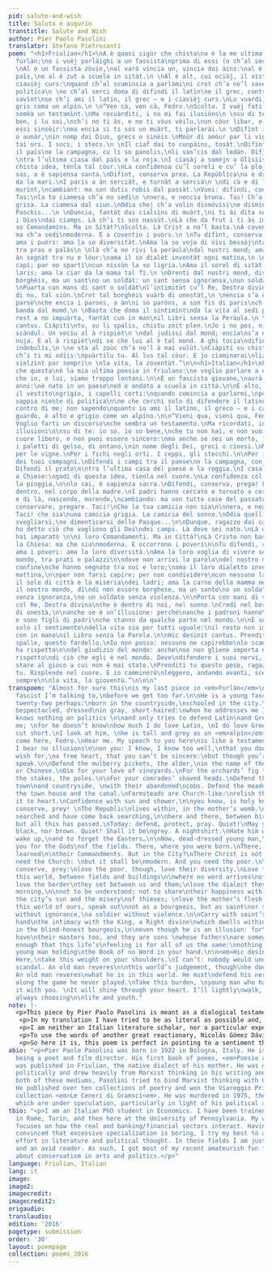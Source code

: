 ```yaml
---
pid: salute-and-wish
title: Saluto e augurio
transtitle: Salute and Wish
author: Pier Paolo Pasolini
translator: Stefano Pietrosanti
poem: "<h1>Friulian</h1>\nA è quasi sigùr che chista\na è la me ultima poesia par
  furlàn;\ne i vuèj parlàighi a un fassista\nprima di essi (o ch’al sedi) massa lontàn.\n
  \nAl è un fassista zòvin,\nal varà vincia un, vincia doi àins:\nal è nassùt ta un
  paìs,\ne al è zut a scuela in sitàt.\n \nAl è alt, cui ociàj, il vistìt\ngris, i
  ciavièj curs:\nquand ch’al scumìnsia a parlàmi\ni crot ch’a no’l savedi nuja di
  politica\n \ne ch’al serci doma di difindi il latìn\ne il grec, cuntra di me; no
  savìnt\nse ch’i ami il latin, il grec — e i ciavièj curs.\nLu vuardi, al è alt e
  gris coma un alpìn.\n \n“Ven cà, ven cà, Fedro.\nScolta. I vuèj fati un discors\nch’al
  somèa un testamìnt.\nMa recuàrditi, i no mi fai ilusiòns\n \nsu di te: jo i sai
  ben, i lu sai,\nch’i no ti às, e no ti vòus vèilu,\nun còur libar, e i no ti pos
  essi sinsèir:\nma encia si ti sos un muàrt, ti parlarài.\n \nDifìnt i palès di moràr
  o aunàr,\nin nomp dai Dius, grecs o sinèis.\nMoùr di amòur par li vignis.\nE i fics
  tai ors. I socs, i stecs.\n \nIl ciaf dai to cunpàins, tosàt.\nDifìnt i ciamps tra
  il paìs\ne la campagna, cu li so panolis,\nli vas’cis dal ledàn. Difìnt il prat\n
  \ntra l’ultima ciasa dal paìs e la roja.\nI ciasàj a somèjn a Glìsiis:\ngiolt di
  chista idea, tènla tal còur.\nLa confidensa cu’l soreli e cu’ la ploja,\n \nti lu
  sas, a è sapiensa santa.\nDifìnt, conserva prea. La Repùblica\na è drenti, tal cuàrp
  da la mari.\nI paris a àn serciàt, e tornàt a sercià\n \ndi cà e di là, nass’nt,
  murìnt,\ncambiànt: ma son dutis robis dal passàt.\nVuei: difindi, conservà, preà.
  Tas:\nla to ciamesa ch’a no sedi\n \nnera, e nencia bruna. Tas! Ch’a sedi\n’na ciamesa
  grisa. La ciamesa dal siun.\nOdia chej ch’a volin dismòvisi\ne dismintiàssi da li
  Paschis...\n \nDuncia, fantàt dai cialsìns di muàrt,\ni ti ài dita se ch’a volin
  i Dius\ndai ciamps. Là ch’i ti sos nassùt.\nLà che da frut i ti às imparàt\n \ni
  so Comandamìns. Ma in Sitàt?\nScolta. Là Crist a no’l basta.\nA coventa la Gl’sia:
  ma ch’a sedi\nmoderna. E a coventin i puòrs.\n \nTu difìnt, conserva, prea:\nma
  ama i puòrs: ama la so diversitàt.\nAma la so voja di vivi bessòj\ntal so mond,
  tra pras e palàs\n \nlà ch’a no rivi la peràula\ndal nustri mond; ama il cunfìn\nch’a
  àn segnàt tra nu e lòur;\nama il so dialèt inventàt ogni matina,\n \npar no fassi
  capì; par no spartì\ncun nissùn la so ligria.\nAma il sorel di sitàt e la miseria\ndai
  laris; ama la ciar da la mama tal fì.\n \nDrenti dal nustri mond, dis\ndi no essi
  borghèis, ma un sant\no un soldàt: un sant sensa ignoransa,\nun soldàt sensa violensa.\n
  \nPuarta cun mans di sant o soldàt\nl’intimitàt cu’l Re, Destra divina\nch’a è drenti
  di nu, tal siùn.\nCrot tal borghèis vuàrb di onestàt,\n \nencia s’a è ’na ilusiòn:
  parsè\nche encia i parons, a àn\ni so paròns, a son fis di paris\nch’a stan da qualchi
  banda dal momd.\n \nBasta che doma il sintimìnt\nda la vita al sedi par diciu cunpàin:\nil
  rest a no impuàrta, fantàt cun in man\nil Libri sensa la Peràula.\n \nHic desinit
  cantus. Ciàpiti\ntu, su li spalis, chistu zèit plen.\nJo i no pos, nissun no capirès\nil
  scàndul. Un veciu al à rispièt\n \ndal judissi dal mond; encia\ns’a no ghi impuarta
  nuja. E al à rispièt\ndi se che lui al è tal mond. A ghi tocia\ndifindi i so sgnerfs
  indebulìs,\n \ne stà al zoùc ch’a no’l à mai vulùt.\nCiàpiti su chistu pèis, fantàt
  ch’i ti mi odiis:\npuàrtilu tu. Al lus tal còur. E jo ciaminarai\nlizèir, zint avant,
  sielzìnt par sempri\n \nla vita, la zoventùt.”\n\n<h1>Italian</h1>\nÈ quasi sicuro
  che questa\nè la mia ultima poesia in friulano:\ne voglio parlare a un fascista,\nprima
  che io, o lui, siamo troppo lontani.\n\nÈ un fascista giovane,\navrà ventuno, ventidue
  anni:\nè nato in un paese\ned è andato a scuola in città.\n\nÈ alto, con gli occhiali,
  il vestito\ngrigio, i capelli corti:\nquando comincia a parlarmi,\npenso che non
  sappia niente di politica\n\ne che cerchi solo di difendere il latino\ne il greco
  contro di me; non sapendo\nquanto io ami il latino, il greco — e i capelli corti.\nLo
  guardo, è alto e grigio come un alpino.\n\n“Vieni qua, vieni qua, Fedro.\nAscolta.
  Voglio farti un discorso\nche sembra un testamento.\nMa ricordati, io non mi faccio
  illusioni\n\nsu di te: io so, io so bene,\nche tu non hai, e non vuoi averlo,\nun
  cuore libero, e non puoi essere sincero:\nma anche se sei un morto, io ti parlerò.\n\nDifendi
  i paletti di gelso, di ontano,\nin nome degli Dei, greci o cinesi.\nMuori d’amore
  per le vigne.\nPer i fichi negli orti. I ceppi, gli stecchi.\n\nPer il capo tosato
  dei tuoi compagni.\nDifendi i campi tra il paese\ne la campagna, con le loro pannocchie\nabbandonate.
  Difendi il prato\n\ntra l’ultima casa del paese e la roggia.\nI casali assomigliano
  a Chiese:\ngodi di questa idea, tienla nel cuore.\nLa confidenza col sole e con
  la pioggia,\n\nlo sai, è sapienza sacra.\nDifendi, conserva, prega! La Repubblica\nè
  dentro, nel corpo della madre.\nI padri hanno cercato e tornato a cercar\n\ndi qua
  e di là, nascendo, morendo,\ncambiando: ma son tutte cose del passato.\nOggi: difendere,
  conservare, pregare. Taci!\nChe la tua camicia non sia\n\nnera, e neanche bruna.
  Taci! che sia\nuna camicia grigia. La camicia del sonno.\nOdia quelli che vogliono
  svegliarsi,\ne dimenticarsi delle Pasque...\n\nDunque, ragazzo dai calzetti di morto,\nti
  ho detto ciò che vogliono gli Dei\ndei campi. Là dove sei nato.\nLà dove da bambino
  hai imparato \n\ni loro Comandamenti. Ma in Città?\nLà Cristo non basta.\nOccorre
  la Chiesa: ma che sia\nmoderna. E occorrono i poveri\n\nTu difendi, conserva, prega:\nma
  ama i poveri: ama la loro diversità.\nAma la loro voglia di vivere soli\nnel loro
  mondo, tra prati e palazzi\n\ndove non arrivi la parola\ndel nostro mondo; ama il
  confine\nche hanno segnato tra noi e loro;\nama il loro dialetto inventato ogni
  mattina,\n\nper non farsi capire; per non condividere\ncon nessuno la loro allegria.\nAma
  il sole di città e la miseria\ndei ladri; ama la carne della mamma nel figlio\n\nDentro
  il nostro mondo, dì\ndi non essere borghese, ma un santo\no un soldato: un santo
  senza ignoranza,\no un soldato senza violenza.\n\nPorta con mani di santo o soldato\nl’intimità
  col Re, Destra divina\nche è dentro di noi, nel sonno.\nCredi nel borghese cieco
  di onestà,\n\nanche se è un’illusione: perché\nanche i padroni hanno\ni loro padroni,
  e sono figli di padri\nche stanno da qualche parte nel mondo.\n\nÈ sufficiente che
  solo il sentimento\ndella vita sia per tutti uguale:\nil resto non importa, giovane
  con in mano\nil Libro senza la Parola.\n\nHic desinit cantus. Prenditi\ntu, sulle
  spalle, questo fardello.\nIo non posso: nessuno ne capirebbe\nlo scandalo. Un vecchio
  ha rispetto\n\ndel giudizio del mondo: anche\nse non gliene importa niente. E ha
  rispetto\ndi ciò che egli è nel mondo. Deve\ndifendere i suoi nervi, indeboliti,\n\ne
  stare al gioco a cui non è mai stato.\nPrenditi tu questo peso, ragazzo che mi odii:\nportalo
  tu. Risplende nel cuore. E io camminerò\nleggero, andando avanti, scegliendo per
  sempre\n\nla vita, la gioventù.”\n\n\n"
transpoem: "Almost for sure this\nis my last piece in <em>Furlàn</em>\nand it’s a
  fascist I’m talking to,\nbefore we get too far.\n\nHe is a young fascist,\ntwenty-one,
  twenty-two perhaps:\nborn in the countryside,\nschooled in the city.\n\nHe is tall,
  bespectacled, dressed\nin gray, short-haired:\nwhen he addresses me I think\nhe
  knows nothing on politics \n\nand only tries to defend Latin\nand Greek against
  me; \nfor he doesn’t know\nhow much I do love Latin, \nI do love Greek — and hair
  cut short.\nI look at him, \nhe is tall and grey as an <em>alpìn</em>.\n\n“Here,
  come here, Fedro.\nHear me. My speech to you here\nis like a testament.\nBut beware,
  I bear no illusions\n\non you: I know, I know too well,\nthat you don’t have, nor
  wish for,\na free heart, that you can’t be sincere:\nbut though you’re dead, I’ll
  speak.\n\nDefend the mulberry pickets, the alder,\nin the name of the Gods, \nGreek
  or Chinese.\nDie for your love of vineyards.\nFor the orchards’ fig trees. \nFor
  the stakes, the poles.\n\nFor your comrades’ shaved heads.\nDefend the fields between
  town\nand countryside, \nwith their abandoned\ncobs. Defend the meadow\n\nbetween
  the town house and the canal.\nFarmsteads are Church-like:\nrelish this idea, keep
  it to heart.\nConfidence with sun and shower,\n\nyou know, is holy knowledge.\nDefend,
  conserve, prey! \nThe Republic\nlives within, in the mother’s womb.\nFathers have
  searched and have come back searching,\n\nhere and there, between birth and death,\nchanging:
  but all this has passed.\nToday: defend, protect, pray. Quiet!\nMay your shirt be\n\nneither
  black, nor brown. Quiet! Shall it be\ngrey. A nightshirt.\nHate him who wants to
  wake up,\nand to forget the Easters…\n\nNow, dead-dressed young man,\nI spoke to
  you for the Gods\nof the fields. There, where you were born.\nThere, where you have
  learned\n\ntheir Commandments. But in the City?\nThere Christ is not enough.\nYou
  need the Church: \nbut it shall be\nmodern. And you need the poor.\n\nYou must defend,
  conserve, prey:\nlove the poor, though, love their diversity.\nLove their loneliness\nin
  this world, between fields and buildings\n\nwhere no word arrives\nof our world;
  love the border\nthey set between us and them;\nlove the dialect they invent every
  morning,\n\nnot to be understood; not to share\ntheir happiness with anyone.\nLove
  the city’s sun and the misery\nof thieves; \nlove the mother’s flesh in the child.\n\nIn
  this world of ours, speak out\nnot as a bourgeois, but as saint\nor soldier: a saint
  without ignorance,\na soldier without violence.\n\nCarry with saint’s or soldier’s
  hand\nthe intimacy with the King, a Right divine\nwhich dwells within us, in sleep.\nBelieve
  in the blind-honest bourgeois,\n\neven though he is an illusion: for\nmasters do
  have\ntheir masters too, and they are sons \nwhose fathers\nare somewhere, out there.\n\nIt’s
  enough that this life’s\nfeeling is for all of us the same:\nnothing else matters,
  young man holding\nthe Book of no Word in your hand.\n\n<em>Hic desinit cantus</em>.
  Here,\ntake this weight on your shoulders.\nI can’t: nobody would understand\nthe
  scandal. An old man reveres\n\nthis world’s judgement, though\nhe doesn’t care.
  An old man reveres\nwhat he is in this world. He must\ndefend his nerves, worn-out,\n\nplay
  along the game he never played.\nTake this burden, \nyoung man who hates me:\ncarry
  it with you. \nIt will shine through your heart. I’ll lightly\nwalk, going forward,
  always choosing\n\nlife and youth."
note: |-
  <p>This piece by Pier Paolo Pasolini is meant as a dialogical testament, written in Friuli’s dialect and Italian both. It addresses a young fascist of the seventies, who may have appeared as the “natural enemy” of a gay and — at least nominally — communist poet. The poem asks this young fascist to undertake a deeper reactionary/conservative mission than fascism. To “defend, conserve, pray.” For — as far as my interpretation can go — the young fascist shares the distaste of modernity of Pasolini, and so may better understand the poet’s message than the leftist (and modernity enthusiast) youth.</p>
   <p>In my translation I have tried to be as literal as possible and, when English words fell short, I choose to use the dialect version’s words. This happened only twice, with the name of Friuli’s dialect, <em>Furlàn</em>, instead of “friulano”; and with the name of the Italian alpine infantry regiment, <em>alpìn</em>, instead of “alpino.” Furthermore, I decided not to translate a brief Latin phrase that appears in the text: <em>hic desinit cantus</em>, which roughly translates to “here the song ends.” I here present my English translation, and the original text, in dialect and Italian both.</p>
   <p>I am neither an Italian literature scholar, nor a particular expert in Pasolini’s work. What I write, I write as a person who loves to read and to think about what he reads. Who is fascinated by the different directions where his readings, interacting with reality, bring him to. I claim no authority. I choose this piece because I find in it the perfect summary of what puzzles me in Western conservatism.</p>
   <p>To use the words of another great reactionary, Nicolás Gómez Dávila, I feel that conservatism shall be summed up as the “slow and steadfast pace of the soul.” A slow and steadfast pace that may come — I believe — only from some sort of inner tranquillity, of peace with reality. Though, most of Western conservatism, being at odds with modernity, directs its “love of vineyards” out of this world, soiling it with spitefulness. If conservatism grows out of rejection, how does it differ from revolution? Extreme regress is very similar to extreme progress, at the end, and neither of them go with inner tranquillity.</p>
   <p>So here it is, this poem is perfect in pointing to a sentiment that I believe we should direct on other objects. The day we will feel the love of vineyards for the airports connecting our vast world; the day skyscrapers will have in our eyes a bit of the enchantment of castles; the day we will notice that we live in the new Ancien Régime, and that the duty to protect it is on us. That day an healthy conservatism will be born. I would love to be there when we will feel so, and I would love to read the poetry we would thus write.</p>
abio: "<p>Pier Paolo Pasolini was born in 1922 in Bologna, Italy. He is known for
  being a poet and film director. His first book of poems, <em>Poesie a Casarsa</em>,
  was published in Friulian, the native dialect of his mother. He was overtly left
  politically and drew heavily from Marxist thinking in his writing and films. In
  both of these mediums, Pasolini tried to bind Marxist thinking with Catholicism.
  He published over ten collections of poetry and won the Viareggio Prize for his
  collection <em>Le Ceneri di Gramsci<em>. He was murdered in 1975, the motives for
  which are under speculation, particularly in light of his political activism.</p>"
tbio: "<p>I am an Italian PhD student in Economics. I have been trained in such topic
  in Rome, Turin, and then here at the University of Pennsylvania. My work mostly
  focuses on how the real and banking/financial sectors interact. Having always been
  convinced that excessive specialization is boring, I try my best to also put some
  effort in literature and political thought. In these fields I am just an happy amateur
  and an avid reader. As such, I got most of my recent amateurish fun from thinking
  about conservatism in arts and politics.</p>"
language: Friulian, Italian
lang: it
image:
image2:
imagecredit:
imagecredit2:
origaudio:
translaudio:
edition: '2016'
pagetype: submission
order: '30'
layout: poempage
collection: poems_2016
---
```

